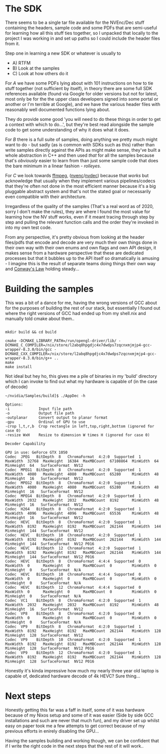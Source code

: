 The SDK
==

There seems to be a single tar file available for the NVEnc/Dec stuff containing the headers, sample code and some PDFs that are semi-useful for learning how all this stuff ties together, so I unpacked that locally to the project I was working in and set up paths so I could include the header files from it. 

Step one in learning a new SDK or whatever is usually to

- A) RTFM
- B) Look at the samples
- C) Look at how others do it

For *A* we have some PDFs lying about with 101 instructions on how to tie stuff together (not sufficient by itself), in theory there are some full SDK references available (found via Google for older versions but not for latest, most only be for the the upper class developers signed into some portal or another or I'm terrible at Google), and we have the various header files with reasonably well documented functions lying about.

They do provide some good 'you will need to do these things in order to get a context with which to do...', but they're best read alongside the sample code to get some understanding of why it does what it does.

For *B* there is a full suite of samples, doing anything we pretty much might want to do - but sadly (as is common with SDKs such as this) rather than write samples directly against the APIs as might make sense, they've built a whole abstraction in C++ and then used *that* for all the samples because that's *obviously* easier to learn from than just some sample code that does the bare minimum in a linear fashion - *rolleyes*.

For *C* we look towards [ffmpeg](https://github.com/FFmpeg/FFmpeg/), ([nvenc](https://github.com/FFmpeg/FFmpeg/blob/master/libavcodec/nvenc.c)/[nvdec](https://github.com/FFmpeg/FFmpeg/blob/master/libavcodec/nvdec.c)) because that *works* but acknowledge that usually when they implement various pipelines/codecs that they're often not done in the most efficient manner because it's a big pluggable abstract system and that's not the stated goal or necessarily even compatible with their architecture.

Irregardless of the quality of the samples (That's a real word as of 2020, sorry I don't make the rules), they are where I found the most value for learning how the NV stuff works, even if it meant tracing through step by step and pulling the relevant function calls and the order they're invoked in into my own test code.

From any perspective, it's pretty obvious from looking at the header files/pdfs that encode and decode are very much their own things done in their own way with their own enums and own flags and own API design, it makes sense from a hardware perspective that these are dedicated processes but that it bubbles up to the API itself so dramatically is amusing - I imagine this is the result of separate teams doing things their own way and [Conway's Law](https://en.wikipedia.org/wiki/Conway%27s_law) holding steady...

Building the samples
==

This was a bit of a dance for me, having the wrong versions of GCC about for the purposes of building the rest of our stack, but essentially I found out where the right versions of GCC had ended up from my shell.nix and manually told cmake about them..

```

mkdir build && cd build

cmake -DCMAKE_LIBRARY_PATH=/run/opengl-driver/lib/ -DCMAKE_C_COMPILER=/nix/store/l2abq8hpgdjc4x7dwdps7zqcnxmjmjp4-gcc-wrapper-8.3.0/bin/gcc -DCMAKE_CXX_COMPILER=/nix/store/l2abq8hpgdjc4x7dwdps7zqcnxmjmjp4-gcc-wrapper-8.3.0/bin/g++ ..
make
make install

```

Not ideal but hey ho, this gives me a pile of binaries in my 'build' directory which I can invoke to find out what my hardware is capable of (in the case of decode)

```
~/nvidia/Samples/build]$ ./AppDec -h

Options:
-i             Input file path
-o             Output file path
-outplanar     Convert output to planar format
-gpu           Ordinal of GPU to use
-crop l,t,r,b  Crop rectangle in left,top,right,bottom (ignored for case 0)
-resize WxH    Resize to dimension W times H (ignored for case 0)

Decoder Capability

GPU in use: GeForce GTX 1050
Codec  JPEG   BitDepth  8   ChromaFormat  4:2:0  Supported  1  MaxWidth  32768  MaxHeight  16384  MaxMBCount  67108864  MinWidth  64   MinHeight  64   SurfaceFormat  NV12
Codec  MPEG1  BitDepth  8   ChromaFormat  4:2:0  Supported  1  MaxWidth  4080   MaxHeight  4080   MaxMBCount  65280     MinWidth  48   MinHeight  16   SurfaceFormat  NV12
Codec  MPEG2  BitDepth  8   ChromaFormat  4:2:0  Supported  1  MaxWidth  4080   MaxHeight  4080   MaxMBCount  65280     MinWidth  48   MinHeight  16   SurfaceFormat  NV12
Codec  MPEG4  BitDepth  8   ChromaFormat  4:2:0  Supported  1  MaxWidth  2032   MaxHeight  2032   MaxMBCount  8192      MinWidth  48   MinHeight  16   SurfaceFormat  NV12
Codec  H264   BitDepth  8   ChromaFormat  4:2:0  Supported  1  MaxWidth  4096   MaxHeight  4096   MaxMBCount  65536     MinWidth  48   MinHeight  16   SurfaceFormat  NV12
Codec  HEVC   BitDepth  8   ChromaFormat  4:2:0  Supported  1  MaxWidth  8192   MaxHeight  8192   MaxMBCount  262144    MinWidth  144  MinHeight  144  SurfaceFormat  NV12
Codec  HEVC   BitDepth  10  ChromaFormat  4:2:0  Supported  1  MaxWidth  8192   MaxHeight  8192   MaxMBCount  262144    MinWidth  144  MinHeight  144  SurfaceFormat  NV12 P016
Codec  HEVC   BitDepth  12  ChromaFormat  4:2:0  Supported  1  MaxWidth  8192   MaxHeight  8192   MaxMBCount  262144    MinWidth  144  MinHeight  144  SurfaceFormat  NV12 P016
Codec  HEVC   BitDepth  8   ChromaFormat  4:4:4  Supported  0  MaxWidth  0      MaxHeight  0      MaxMBCount  0         MinWidth  0    MinHeight  0    SurfaceFormat  N/A
Codec  HEVC   BitDepth  10  ChromaFormat  4:4:4  Supported  0  MaxWidth  0      MaxHeight  0      MaxMBCount  0         MinWidth  0    MinHeight  0    SurfaceFormat  N/A
Codec  HEVC   BitDepth  12  ChromaFormat  4:4:4  Supported  0  MaxWidth  0      MaxHeight  0      MaxMBCount  0         MinWidth  0    MinHeight  0    SurfaceFormat  N/A
Codec  VC1    BitDepth  8   ChromaFormat  4:2:0  Supported  1  MaxWidth  2032   MaxHeight  2032   MaxMBCount  8192      MinWidth  48   MinHeight  16   SurfaceFormat  NV12
Codec  VP8    BitDepth  8   ChromaFormat  4:2:0  Supported  0  MaxWidth  0      MaxHeight  0      MaxMBCount  0         MinWidth  0    MinHeight  0    SurfaceFormat  N/A
Codec  VP9    BitDepth  8   ChromaFormat  4:2:0  Supported  1  MaxWidth  8192   MaxHeight  8192   MaxMBCount  262144    MinWidth  128  MinHeight  128  SurfaceFormat  NV12
Codec  VP9    BitDepth  10  ChromaFormat  4:2:0  Supported  1  MaxWidth  8192   MaxHeight  8192   MaxMBCount  262144    MinWidth  128  MinHeight  128  SurfaceFormat  NV12 P016
Codec  VP9    BitDepth  12  ChromaFormat  4:2:0  Supported  1  MaxWidth  8192   MaxHeight  8192   MaxMBCount  262144    MinWidth  128  MinHeight  128  SurfaceFormat  NV12 P016

```

Honestly it's kinda impressive how much my nearly three year old laptop is capable of, dedicated hardware decode of 4k HEVC? Sure thing...

Next steps
==

Honestly getting this far was a faff in itself, some of it was hardware because of my Nixos setup and some of it was easier (Side by side GCC installations and such are never that much fun), and my driver set up whilst easy on paper took me a few attempts to get correct because of my previous efforts in enirely disabling the GPU...

Having the samples building and working though, we can be confident that if I write the right code in the next steps that the rest of it will work..
